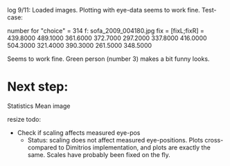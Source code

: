 log 9/11: 
Loaded images. 
Plotting with eye-data seems to work fine. 
Test-case: 

number for "choice" = 314
f: sofa_2009_004180.jpg
fix = [fixL;fixR] =   
  439.8000  489.1000
  361.6000  372.7000
  297.2000  337.8000
  416.0000  504.3000
  321.4000  390.3000
  261.5000  348.5000

Seems to work fine. 
Green person (number 3) makes a bit funny looks. 

# Next step: 
Statistics 
Mean image 

resize
todo: 
- Check if scaling affects measured eye-pos
	- Status: scaling does not affect measured eye-positions. Plots cross-compared to Dimitrios implementation, and plots are exactly the same. Scales have probably been fixed on the fly. 